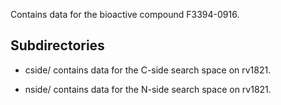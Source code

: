 Contains data for the bioactive compound F3394-0916.

## Subdirectories

- cside/ contains data for the C-side search space on rv1821.

- nside/ contains data for the N-side search space on rv1821.

